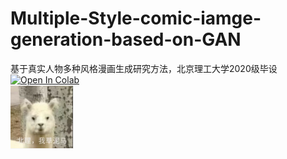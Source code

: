 # Multiple-Style-comic-iamge-generation-based-on-GAN
基于真实人物多种风格漫画生成研究方法，北京理工大学2020级毕设  
<a target="_blank" href="https://colab.research.google.com/github/Tarbris/Multiple-Style-comic-iamge-generation-based-on-GAN/blob/main/stylize.ipynb">
  <img src="https://colab.research.google.com/assets/colab-badge.svg" alt="Open In Colab"/>
</a>  
![image](https://github.com/Tarbris/Multiple-Style-comic-iamge-generation-based-on-GAN/blob/main/1733258587142.png)

